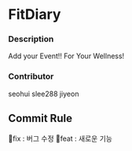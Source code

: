 # FitDiary

### Description
Add your Event!! For Your Wellness!

### Contributor
seohui
slee288
jiyeon

## Commit Rule

🐛fix : 버그 수정
🧸feat : 새로운 기능

